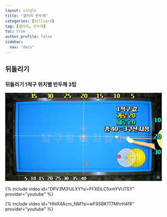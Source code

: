 ```yaml
---
layout: single
title: "갤러리 반두께"
categories: [billiard]
tag: [갤러리, 반두께]
toc: true
author_profile: false
sidebar:
  nav: "docs"
---
```


## 뒤돌리기

### 뒤돌리기 1적구 위치별 반두께 3팁

[![뒤돌리기 1적구 위치별 반두께 3팁](/images/%EB%92%A4%EB%8F%8C%EB%A6%AC%EA%B8%B0%201%EC%A0%81%EA%B5%AC%20%EC%9C%84%EC%B9%98%EB%B3%84%20%EB%B0%98%EB%91%90%EA%BB%98%203%ED%8C%81.png)](https://docs.google.com/presentation/d/1-d2tdeH_LZP0_2riXGLgRrtn2qgNxpFg/edit?usp=sharing&ouid=114978849290694301670&rtpof=true&sd=true)

{% include video id="DPV3M31JLXY?si=FFXEILC5xmYVU7SY" provider="youtube" %}

{% include video id="HhlX4Acm_NM?si=wF9SBK1T7MhrH4f8" provider="youtube" %}
